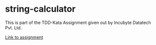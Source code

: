 # string-calculator
This is part of the TDD-Kata Assignment given out by Incubyte Datatech Pvt. Ltd.

[Link to assignment](https://osherove.com/tdd-kata-1)